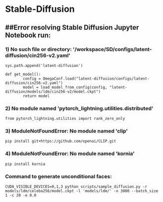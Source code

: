 # Stable-Diffusion

##Error resolving Stable Diffusion Jupyter Notebook run:
---------------------------------------------------------
### 1) No such file or directory: '/workspace/SD/configs/latent-diffusion/cin256-v2.yaml'
	sys.path.append('latent-diffusion')
	
	def get_model():
    		config = OmegaConf.load("latent-diffusion/configs/latent-diffusion/cin256-v2.yaml")  
    		model = load_model_from_config(config, "latent-diffusion/models/ldm/cin256-v2/model.ckpt")
    		return model

### 2) No module named 'pytorch_lightning.utilities.distributed'
	from pytorch_lightning.utilities import rank_zero_only

### 3) ModuleNotFoundError: No module named 'clip'	
	pip install git+https://github.com/openai/CLIP.git

### 4) ModuleNotFoundError: No module named 'kornia'
	pip install kornia

### Command to generate unconditional faces:
```
CUDA_VISIBLE_DEVICES=0,1,3 python scripts/sample_diffusion.py -r models/ldm/celeba256/model.ckpt -l 'models/ldm/' -n 3000 --batch_size 1 -c 20 -e 0.0
```
